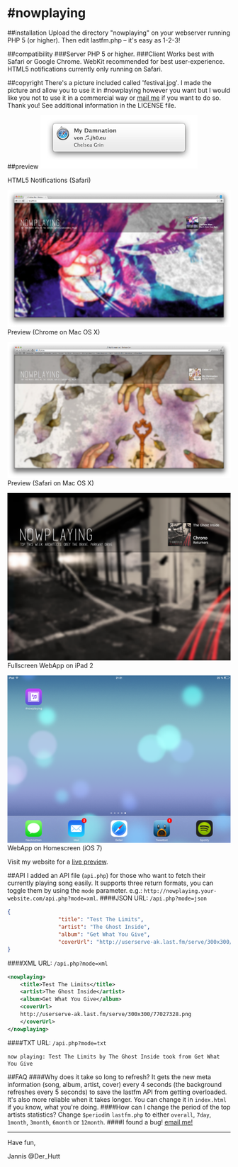 \#nowplaying
==========

##installation
Upload the directory "nowplaying" on your webserver running PHP 5 (or higher). Then edit lastfm.php – it's easy as 1-2-3!

##compatibility
###Server
PHP 5 or higher.
###Client
Works best with Safari or Google Chrome. WebKit recommended for best user-experience. HTML5 notifications currently only running on Safari.

##copyright
There's a picture included called 'festival.jpg'. I made the picture and allow you to use it in \#nowplaying however you want but I would like you not to use it in a commercial way or [mail me](mailto:nowplaying@jh0.eu "write me an email!") if you want to do so. Thank you!
See additional information in the LICENSE file.

##preview
![HTML5 Notifications in Safari](HTML5_Notifications.png "HTML5 Notifications (Safari)")

HTML5 Notifications (Safari)

![Preview](Preview_2.png "Preview 2 (Chrome on Mac OS X)")
Preview (Chrome on Mac OS X)

![Preview](Preview_1.png "Preview (Safari on Mac OS X)")
Preview (Safari on Mac OS X)

![Preview](Preview_3.png "Preview 3 (Safari Fullscreen / iOS WebApp")
Fullscreen WebApp on iPad 2

![Preview](Preview_3_Homescreen.png "Preview 3 (Safari Fullscreen / iOS WebApp - Homescreen")
WebApp on Homescreen (iOS 7)

Visit my website for a [live preview](http://nowplaying.jh0.eu "live preview").

##API
I added an API file (`api.php`) for those who want to fetch their currently playing song easily. It supports three return formats, you can toggle them by using the `mode` parameter. 
e.g.: `http://nowplaying.your-website.com/api.php?mode=xml`.
####JSON
URL: `/api.php?mode=json`
```json
{
				"title": "Test The Limits",
				"artist": "The Ghost Inside",
				"album": "Get What You Give",
				"coverUrl": "http://userserve-ak.last.fm/serve/300x300/77027328.png"
}
```
####XML
URL: `/api.php?mode=xml`
```xml
<nowplaying>
	<title>Test The Limits</title>
	<artist>The Ghost Inside</artist>
	<album>Get What You Give</album>
	<coverUrl>
	http://userserve-ak.last.fm/serve/300x300/77027328.png
	</coverUrl>
</nowplaying>
```
####TXT
URL: `/api.php?mode=txt`
```
now playing: Test The Limits by The Ghost Inside took from Get What You Give
```

##FAQ
####Why does it take so long to refresh?
It gets the new meta information (song, album, artist, cover) every 4 seconds (the background refreshes every 5 seconds) to save the lastfm API from getting overloaded. It's also more reliable when it takes longer. You can change it in `index.html` if you know, what you're doing.
####How can I change the period of the top artists statistics?
Change `$period`in `lastfm.php` to either `overall`, `7day`, `1month`, `3month`, `6month` or `12month`.
####I found a bug!
[email me!](mailto:nowplaying@jh0.eu "write me an email!")
***
Have fun, 

Jannis
@Der_Hutt
